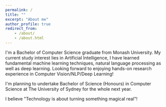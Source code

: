 ```yaml
---
permalink: /
title: ""
excerpt: "About me"
author_profile: true
redirect_from:
    - /about/
    - /about.html
---
```


I'm a Bachelor of Computer Science graduate from Monash University. My current study interest lies in Artificial Intelligence, I have learned fundamental machine learning techniques, natural language processing as well as deep learning. Looking forward to enjoying hands-on research experience in Computer Vision/NLP/Deep Learning!

I'm planning to undertake Bachelor of Science (Honours) in Computer Science at The University of Sydney for the whole next year.

I believe "Technology is about turning something magical real"!
